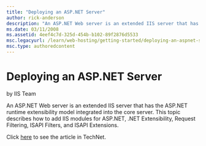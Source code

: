 ```yaml
---
title: "Deploying an ASP.NET Server"
author: rick-anderson
description: "An ASP.NET Web server is an extended IIS server that has the ASP.NET runtime extensibility model integrated into the core server. This topic describes how to..."
ms.date: 03/11/2008
ms.assetid: 4eef4c7d-325d-454b-b102-89f2876d5533
msc.legacyurl: /learn/web-hosting/getting-started/deploying-an-aspnet-server
msc.type: authoredcontent
---
```

Deploying an ASP.NET Server
====================
by IIS Team

An ASP.NET Web server is an extended IIS server that has the ASP.NET runtime extensibility model integrated into the core server. This topic describes how to add IIS modules for ASP.NET, .NET Extensibility, Request Filtering, ISAPI Filters, and ISAPI Extensions.

Click [here](https://go.microsoft.com/fwlink/?LinkId=111596) to see the article in TechNet.
